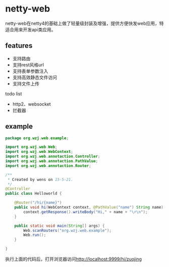 # netty-web

netty-web在netty4的基础上做了轻量级封装及增强，提供方便快发web应用，特适合用来开发api类应用。

## features

* 支持路由
* 支持rest风格url
* 支持表单参数注入
* 支持高效静态文件访问
* 支持文件上传

todo list

* http2、websocket
* 拦截器

## example

```java
package org.wzj.web.example;

import org.wzj.web.Web;
import org.wzj.web.WebContext;
import org.wzj.web.annotaction.Controller;
import org.wzj.web.annotaction.PathValue;
import org.wzj.web.annotaction.Router;

/**
 * Created by wens on 15-5-21.
 */
@Controller
public class Helloworld {

    @Router("/hi/{name}")
    public void hi(WebContext context, @PathValue("name") String name) {
        context.getResponse().writeBody("Hi," + name + "\r\n");
    }

    public static void main(String[] args) {
        Web.scanRouters("org.wzj.web.example");
        Web.run();
    }

}
```
执行上面的代码后，打开浏览器访问[http://localhost:9999/hi/zuojing](http://localhost:9999/hi/zuojing)





